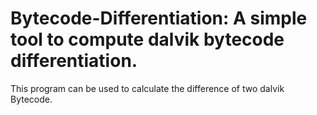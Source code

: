 # Bytecode-Differentiation: A simple tool to compute dalvik bytecode differentiation.
This program can be used to calculate the difference of two dalvik Bytecode.

